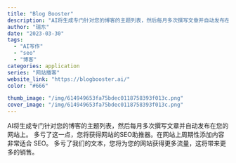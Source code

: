 ```yaml
---
title: "Blog Booster"
description: "AI将生成专门针对您的博客的主题列表，然后每月多次撰写文章并自动发布在您的网站上。 多亏了这一点，您将获得网站的SEO助"
author: "瑞东"
date: "2023-03-30"
tags:
  - "AI写作"
  - "seo"
  - "博客"
categories: application
series: "网站播客"
website_link: "https://blogbooster.ai/"
color: "#666"

thumb_image: "/img/614949653fa75bdec0118758393f013c.png"
cover_image: "/img/614949653fa75bdec0118758393f013c.png"
---
```


AI将生成专门针对您的博客的主题列表，然后每月多次撰写文章并自动发布在您的网站上。 多亏了这一点，您将获得网站的SEO助推器。在网站上周期性添加内容非常适合 SEO。 多亏了我们的文本，您将为您的网站获得更多流量，这将带来更多的销售。